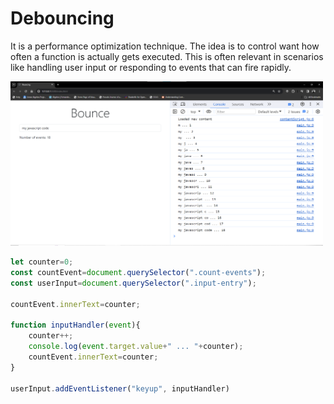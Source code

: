 # Debouncing
It is a performance optimization technique.  The idea is to control want how often a function is actually gets executed.  This is often relevant in scenarios like handling user input or responding to events that can fire rapidly.

<img src="webcaptured.png" width=500>

```javascript
let counter=0;
const countEvent=document.querySelector(".count-events");
const userInput=document.querySelector(".input-entry");

countEvent.innerText=counter;

function inputHandler(event){
    counter++;
    console.log(event.target.value+" ... "+counter);
    countEvent.innerText=counter;
}

userInput.addEventListener("keyup", inputHandler)
```
